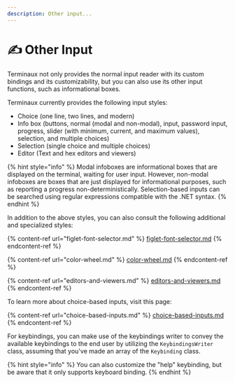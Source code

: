 ```yaml
---
description: Other input...
---
```


# ✍️ Other Input

Terminaux not only provides the normal input reader with its custom bindings and its customizability, but you can also use its other input functions, such as informational boxes.

Terminaux currently provides the following input styles:

* Choice (one line, two lines, and modern)
* Info box (buttons, normal (modal and non-modal), input, password input, progress, slider (with minimum, current, and maximum values), selection, and multiple choices)
* Selection (single choice and multiple choices)
* Editor (Text and hex editors and viewers)

{% hint style="info" %}
Modal infoboxes are informational boxes that are displayed on the terminal, waiting for user input. However, non-modal infoboxes are boxes that are just displayed for informational purposes, such as reporting a progress non-deterministically. Selection-based inputs can be searched using regular expressions compatible with the .NET syntax.
{% endhint %}

In addition to the above styles, you can also consult the following additional and specialized styles:

{% content-ref url="figlet-font-selector.md" %}
[figlet-font-selector.md](figlet-font-selector.md)
{% endcontent-ref %}

{% content-ref url="color-wheel.md" %}
[color-wheel.md](color-wheel.md)
{% endcontent-ref %}

{% content-ref url="editors-and-viewers.md" %}
[editors-and-viewers.md](editors-and-viewers.md)
{% endcontent-ref %}

To learn more about choice-based inputs, visit this page:

{% content-ref url="choice-based-inputs.md" %}
[choice-based-inputs.md](choice-based-inputs.md)
{% endcontent-ref %}

For keybindings, you can make use of the keybindings writer to convey the available keybindings to the end user by utilizing the `KeybindingsWriter` class, assuming that you've made an array of the `Keybinding` class.

{% hint style="info" %}
You can also customize the "help" keybinding, but be aware that it only supports keyboard binding.
{% endhint %}
